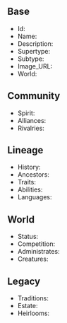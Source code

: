 ## Base
- <span class="text-field" data-tooltip="Text">Id</span>: 
- <span class="text-field" data-tooltip="Text">Name</span>: 
- <span class="text-field" data-tooltip="Text">Description</span>: 
- <span class="text-field" data-tooltip="Text">Supertype</span>: 
- <span class="text-field" data-tooltip="Text">Subtype</span>: 
- <span class="text-field" data-tooltip="Text">Image_URL</span>: 
- <span class="text-field" data-tooltip="Text">World</span>: 

## Community
- <span class="text-field" data-tooltip="Text">Spirit</span>: 
- <span class="multi-link-field" data-tooltip="Multi Family">Alliances</span>: 
- <span class="multi-link-field" data-tooltip="Multi Family">Rivalries</span>: 

## Lineage
- <span class="text-field" data-tooltip="Text">History</span>: 
- <span class="multi-link-field" data-tooltip="Multi Character">Ancestors</span>: 
- <span class="multi-link-field" data-tooltip="Multi Trait">Traits</span>: 
- <span class="multi-link-field" data-tooltip="Multi Ability">Abilities</span>: 
- <span class="multi-link-field" data-tooltip="Multi Language">Languages</span>: 

## World
- <span class="text-field" data-tooltip="Text">Status</span>: 
- <span class="multi-link-field" data-tooltip="Multi Institution">Competition</span>: 
- <span class="multi-link-field" data-tooltip="Multi Institution">Administrates</span>: 
- <span class="multi-link-field" data-tooltip="Multi Creature">Creatures</span>: 

## Legacy
- <span class="text-field" data-tooltip="Text">Traditions</span>: 
- <span class="link-field" data-tooltip="Single Location">Estate</span>: 
- <span class="multi-link-field" data-tooltip="Multi Object">Heirlooms</span>: 

